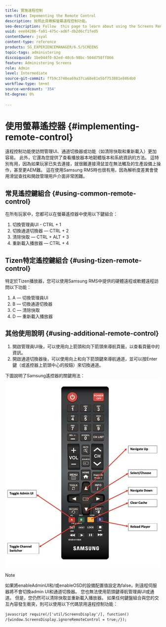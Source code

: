 ```yaml
---
title: 實施遠程控制
seo-title: Impementing the Remote Control
description: 按照此頁瞭解螢幕遠程控制功能。
seo-description: Follow  this page to learn about using the Screens Remote Control Feature.
uuid: eee84286-fa81-475c-ad6f-db2d6cf1fed5
contentOwner: jsyal
content-type: reference
products: SG_EXPERIENCEMANAGER/6.5/SCREENS
topic-tags: administering
discoiquuid: 1be944f0-02ed-48c6-98bc-504d758ff866
feature: Administering Screens
role: Admin
level: Intermediate
source-git-commit: ff59c3748ea69a37ca68e81e5bf753881e8464b0
workflow-type: tm+mt
source-wordcount: '354'
ht-degree: 0%

---
```


# 使用螢幕遙控器  {#implementing-remote-control}

遠程控制功能使訪問管理UI、通道切換器或功能（如清除快取和重新載入）更加容易。 此外，它還為您提供了查看播放器本地韌體版本和系統資訊的方法。 這特別有用，因為如果玩家已失去連接，就很難連接滑鼠並在無法觸及的生產設備上操作，甚至更AEM難。 這在使用Samsung RMS時也很有用，因為解析度差異會使用滑鼠查找和開啟管理用戶介面非常困難。

## 常見遙控鍵組合 {#using-common-remote-control}

在所有玩家中，您都可以在螢幕遙控器中使用以下鍵組合：

1. 切換管理員UI - CTRL + 1
1. 切換通道切換器 — CTRL + 2
1. 清除快取 — CTRL + ALT + 3
1. 重新載入播放器 — CTRL + 4

## Tizen特定遙控鍵組合 {#using-tizen-remote-control}

特定於Tizen播放器，您可以使用Samsung RMS中提供的硬體遠程或軟體遠程訪問以下功能：

1. A — 切換管理員UI
1. B — 切換通道切換器
1. C — 清除快取
1. D — 重新載入播放器

## 其他使用說明 {#using-additional-remote-control}

1. 開啟管理員UI後，可以使用向上箭頭和向下箭頭來導航頁籤，以查看頁籤中的資訊。
1. 開啟通道切換器後，可以使用向上和向下箭頭鍵來導航通道，並可以按Enter鍵（或遙控器上箭頭中心的按鈕）來切換通道。

下圖說明了Samsung遙控器的關鍵用法：
![影像](assets/tizen/remote.png)

>[!NOTE]
>如果將enableAdminUI和/或enableOSD的設備配置值設定為false，則遠程伺服器將不會切換admin UI和通道切換器。 您也無法使用箭頭鍵導航管理員UI或通道。 但是，您仍然可以清除快取並重新載入播放器。 如果任何鍵盤組合與您的交互內容發生衝突，則可以使用以下代碼禁用遠程控制功能：

```javascript require(/['util/ScreensDisplay'/], function() /{window.ScreensDisplay.ignoreRemoteControl = true;/}); ```
